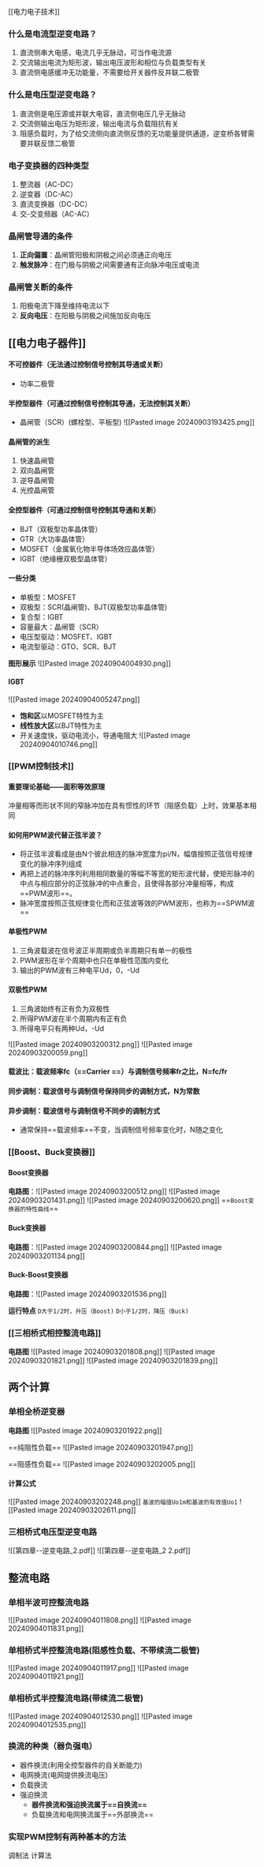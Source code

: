 
[[电力电子技术]]
### 什么是电流型逆变电路？
1. 直流侧串大电感，电流几乎无脉动，可当作电流源
2. 交流输出电流为矩形波，输出电压波形和相位与负载类型有关
3. 直流侧电感缓冲无功能量，不需要给开关器件反并联二极管

### 什么是电压型逆变电路？
1. 直流侧是电压源或并联大电容，直流侧电压几乎无脉动
2. 交流侧输出电压为矩形波，输出电流与负载阻抗有关
3. 阻感负载时，为了给交流侧向直流侧反馈的无功能量提供通道，逆变桥各臂需要并联反馈二极管

### 电子变换器的四种类型
1. 整流器（AC-DC）
2. 逆变器（DC-AC）
3. 直流变换器（DC-DC）
4. 交-交变频器（AC-AC）

### 晶闸管导通的条件
1. **正向偏置**：晶闸管阳极和阴极之间必须通正向电压
2. **触发脉冲**：在门极与阴极之间需要通有正向脉冲电压或电流
### 晶闸管关断的条件
1. 阳极电流下降至维持电流以下
2. **反向电压**：在阳极与阴极之间施加反向电压
## [[电力电子器件]]
#### 不可控器件（无法通过控制信号控制其导通或关断）
- 功率二极管
#### 半控型器件（可通过控制信号控制其导通，无法控制其关断）
- 晶闸管（SCR）(螺栓型、平板型)
![[Pasted image 20240903193425.png]]
#### 晶闸管的派生
1. 快速晶闸管
2. 双向晶闸管
3. 逆导晶闸管
4. 光控晶闸管

#### 全控型器件（可通过控制信号控制其导通和关断）
- BJT（双极型功率晶体管）
- GTR（大功率晶体管）
- MOSFET（金属氧化物半导体场效应晶体管）
- IGBT（绝缘栅双极型晶体管）
#### 一些分类
- 单极型：MOSFET
- 双极型：SCR(晶闸管)、BJT(双极型功率晶体管)
- 复合型：IGBT
- 容量最大：晶闸管（SCR）
- 电压型驱动：MOSFET、IGBT
- 电流型驱动：GTO、SCR、BJT

**图形展示**
![[Pasted image 20240904004930.png]]

#### IGBT
![[Pasted image 20240904005247.png]]
- **饱和区**以MOSFET特性为主
- **线性放大区**以BJT特性为主
- 开关速度快，驱动电流小，导通电阻大
![[Pasted image 20240904010746.png]]

### [[PWM控制技术]]

#### 重要理论基础——面积等效原理
冲量相等而形状不同的窄脉冲加在具有惯性的环节（阻感负载）上时，效果基本相同
#### 如何用PWM波代替正弦半波？
- 将正弦半波看成是由N个彼此相连的脉冲宽度为pi/N，幅值按照正弦信号规律变化的脉冲序列组成
- 再把上述的脉冲序列利用相同数量的等幅不等宽的矩形波代替，使矩形脉冲的中点与相应部分的正弦脉冲的中点重合，且使得各部分冲量相等，构成==PWM波形==。
- 脉冲宽度按照正弦规律变化而和正弦波等效的PWM波形，也称为==SPWM波==
#### 单极性PWM
1. 三角波载波在信号波正半周期或负半周期只有单一的极性
2. PWM波形在半个周期中也只在单极性范围内变化
3. 输出的PWM波有三种电平Ud，0，-Ud
#### 双极性PWM
1. 三角波始终有正有负为双极性
2. 所得PWM波在半个周期内有正有负
3. 所得电平只有两种Ud，-Ud

![[Pasted image 20240903200312.png]] 
![[Pasted image 20240903200059.png]]



#### 载波比：载波频率fc（==Carrier ==）与调制信号频率fr之比，N=fc/fr
#### 同步调制：载波信号与调制信号保持同步的调制方式，N为常数
#### 异步调制：载波信号与调制信号不同步的调制方式
- 通常保持==载波频率==不变，当调制信号频率变化时，N随之变化

### [[Boost、Buck变换器]]
#### Boost变换器

**电路图**：![[Pasted image 20240903200512.png]]
![[Pasted image 20240903201431.png]]
![[Pasted image 20240903200620.png]]
								==`Boost变换器的特性曲线`==
#### Buck变换器

**电路图**：![[Pasted image 20240903200844.png]]
![[Pasted image 20240903201134.png]]

#### Buck-Boost变换器

**电路图**：![[Pasted image 20240903201536.png]]

**运行特点**
``D大于1/2时，升压（Boost)``
`D小于1/2时，降压（Buck)`

### [[三相桥式相控整流电路]]

**电路图**
![[Pasted image 20240903201808.png]]
![[Pasted image 20240903201821.png]]
![[Pasted image 20240903201839.png]]

## 两个计算

### 单相全桥逆变器

**电路图**
![[Pasted image 20240903201922.png]]

==纯阻性负载==
![[Pasted image 20240903201947.png]]

==阻感性负载==
![[Pasted image 20240903202005.png]]

#### 计算公式
![[Pasted image 20240903202248.png]]
						`基波的幅值Uo1m和基波的有效值Uo1`
![[Pasted image 20240903202611.png]]


### 三相桥式电压型逆变电路

![[第四章--逆变电路_2.pdf]]
![[第四章--逆变电路_2 2.pdf]]



## 整流电路
### 单相半波可控整流电路
![[Pasted image 20240904011808.png]]
![[Pasted image 20240904011831.png]]

### 单相桥式半控整流电路(阻感性负载、不带续流二极管)
![[Pasted image 20240904011917.png]]
![[Pasted image 20240904011921.png]]
### 单相桥式半控整流电路(带续流二极管)
![[Pasted image 20240904012530.png]]
![[Pasted image 20240904012535.png]]

### 换流的种类（器负强电）
- 器件换流(利用全控型器件的自关断能力)
- 电网换流(电网提供换流电压)
- 负载换流
- 强迫换流
	- **器件换流和强迫换流属于==自换流==**
	- 负载换流和电网换流属于==外部换流==

### 实现PWM控制有两种基本的方法
调制法
计算法
